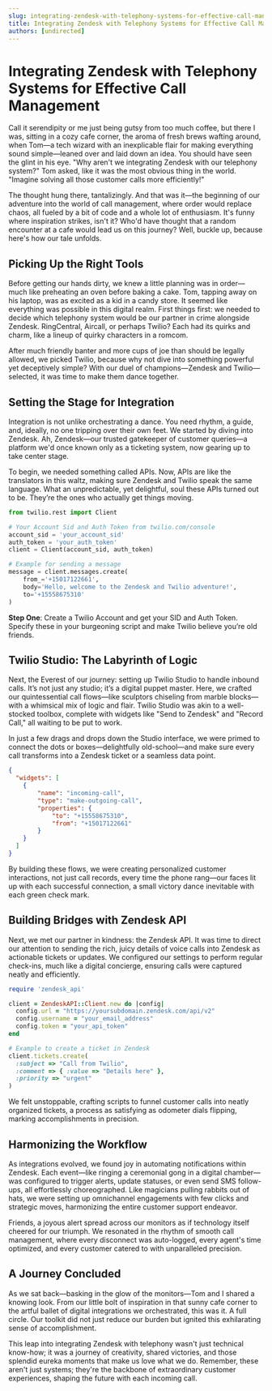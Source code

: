```yaml
---
slug: integrating-zendesk-with-telephony-systems-for-effective-call-management
title: Integrating Zendesk with Telephony Systems for Effective Call Management
authors: [undirected]
---
```



# Integrating Zendesk with Telephony Systems for Effective Call Management

Call it serendipity or me just being gutsy from too much coffee, but there I was, sitting in a cozy cafe corner, the aroma of fresh brews wafting around, when Tom—a tech wizard with an inexplicable flair for making everything sound simple—leaned over and laid down an idea. You should have seen the glint in his eye. "Why aren't we integrating Zendesk with our telephony system?" Tom asked, like it was the most obvious thing in the world. "Imagine solving all those customer calls more efficiently!"

The thought hung there, tantalizingly. And that was it—the beginning of our adventure into the world of call management, where order would replace chaos, all fueled by a bit of code and a whole lot of enthusiasm. It's funny where inspiration strikes, isn't it? Who'd have thought that a random encounter at a cafe would lead us on this journey? Well, buckle up, because here's how our tale unfolds.

## Picking Up the Right Tools

Before getting our hands dirty, we knew a little planning was in order—much like preheating an oven before baking a cake. Tom, tapping away on his laptop, was as excited as a kid in a candy store. It seemed like everything was possible in this digital realm. First things first: we needed to decide which telephony system would be our partner in crime alongside Zendesk. RingCentral, Aircall, or perhaps Twilio? Each had its quirks and charm, like a lineup of quirky characters in a romcom.

After much friendly banter and more cups of joe than should be legally allowed, we picked Twilio, because why not dive into something powerful yet deceptively simple? With our duel of champions—Zendesk and Twilio—selected, it was time to make them dance together.

## Setting the Stage for Integration

Integration is not unlike orchestrating a dance. You need rhythm, a guide, and, ideally, no one tripping over their own feet. We started by diving into Zendesk. Ah, Zendesk—our trusted gatekeeper of customer queries—a platform we'd once known only as a ticketing system, now gearing up to take center stage.

To begin, we needed something called APIs. Now, APIs are like the translators in this waltz, making sure Zendesk and Twilio speak the same language. What an unpredictable, yet delightful, soul these APIs turned out to be. They’re the ones who actually get things moving.

```python
from twilio.rest import Client

# Your Account Sid and Auth Token from twilio.com/console
account_sid = 'your_account_sid'
auth_token = 'your_auth_token'
client = Client(account_sid, auth_token)

# Example for sending a message
message = client.messages.create(
    from_='+15017122661',
    body='Hello, welcome to the Zendesk and Twilio adventure!',
    to='+15558675310'
)
```

**Step One**: Create a Twilio Account and get your SID and Auth Token. Specify these in your burgeoning script and make Twilio believe you’re old friends.

## Twilio Studio: The Labyrinth of Logic

Next, the Everest of our journey: setting up Twilio Studio to handle inbound calls. It’s not just any studio; it’s a digital puppet master. Here, we crafted our quintessential call flows—like sculptors chiseling from marble blocks—with a whimsical mix of logic and flair. Twilio Studio was akin to a well-stocked toolbox, complete with widgets like "Send to Zendesk" and "Record Call," all waiting to be put to work.

In just a few drags and drops down the Studio interface, we were primed to connect the dots or boxes—delightfully old-school—and make sure every call transforms into a Zendesk ticket or a seamless data point.

```json
{
  "widgets": [
    {
        "name": "incoming-call",
        "type": "make-outgoing-call",
        "properties": {
            "to": "+15558675310",
            "from": "+15017122661"
        }
    }
  ]
}
```

By building these flows, we were creating personalized customer interactions, not just call records, every time the phone rang—our faces lit up with each successful connection, a small victory dance inevitable with each green check mark.

## Building Bridges with Zendesk API

Next, we met our partner in kindness: the Zendesk API. It was time to direct our attention to sending the rich, juicy details of voice calls into Zendesk as actionable tickets or updates. We configured our settings to perform regular check-ins, much like a digital concierge, ensuring calls were captured neatly and efficiently.

```ruby
require 'zendesk_api'

client = ZendeskAPI::Client.new do |config|
  config.url = "https://yoursubdomain.zendesk.com/api/v2"
  config.username = "your_email_address"
  config.token = "your_api_token"
end

# Example to create a ticket in Zendesk
client.tickets.create(
  :subject => "Call from Twilio",
  :comment => { :value => "Details here" },
  :priority => "urgent"
)
```

We felt unstoppable, crafting scripts to funnel customer calls into neatly organized tickets, a process as satisfying as odometer dials flipping, marking accomplishments in precision. 

## Harmonizing the Workflow

As integrations evolved, we found joy in automating notifications within Zendesk. Each event—like ringing a ceremonial gong in a digital chamber—was configured to trigger alerts, update statuses, or even send SMS follow-ups, all effortlessly choreographed. Like magicians pulling rabbits out of hats, we were setting up omnichannel engagements with few clicks and strategic moves, harmonizing the entire customer support endeavor.

Friends, a joyous alert spread across our monitors as if technology itself cheered for our triumph. We resonated in the rhythm of smooth call management, where every disconnect was auto-logged, every agent's time optimized, and every customer catered to with unparalleled precision.

## A Journey Concluded

As we sat back—basking in the glow of the monitors—Tom and I shared a knowing look. From our little bolt of inspiration in that sunny cafe corner to the artful ballet of digital integrations we orchestrated, this was it. A full circle. Our toolkit did not just reduce our burden but ignited this exhilarating sense of accomplishment.

This leap into integrating Zendesk with telephony wasn't just technical know-how; it was a journey of creativity, shared victories, and those splendid eureka moments that make us love what we do. Remember, these aren't just systems; they're the backbone of extraordinary customer experiences, shaping the future with each incoming call.